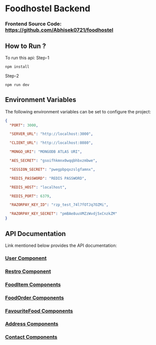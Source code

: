 # Foodhostel Backend

### Frontend Source Code: https://github.com/Abhisek0721/foodhostel

## How to Run ?

To run this api:
Step-1
```
npm install
```
Step-2
```
npm run dev
```

## Environment Variables

The following environment variables can be set to configure the project:

```json
{
  "PORT": 3000,

  "SERVER_URL": "http://localhost:3000",

  "CLIENT_URL": "http://localhost:8080",

  "MONGO_URI": "MONGODB ATLAS URI",

  "AES_SECRET": "gsoifhkmnx0wqqbhbxzmbwe",

  "SESSION_SECRET": "pwegpbpqxzslgfamnx",

  "REDIS_PASSWORD": "REDIS PASSWORD",

  "REDIS_HOST": "localhost",

  "REDIS_PORT": 6379,

  "RAZORPAY_KEY_ID": "rzp_test_74l7fOTJq7OZMi",

  "RAZORPAY_KEY_SECRET": "pmBAe8uuVMZzWvdj5xCnzkZM"
}
```

## API Documentation

Link mentioned below provides the API documentation:

### [User Component](https://documenter.getpostman.com/view/16254597/2s9YJc1NCw)

### [Restro Component](https://documenter.getpostman.com/view/16254597/2s9YJc1NHD)

### [FoodItem Components](https://documenter.getpostman.com/view/16254597/2s9YJc1NHF)

### [FoodOrder Components](https://documenter.getpostman.com/view/16254597/2s9YJc1NHH)

### [FavouriteFood Components](https://documenter.getpostman.com/view/16254597/2s9YJc1hgq)

### [Address Components](https://documenter.getpostman.com/view/16254597/2s9YJc1NHK)

### [Contact Components](https://documenter.getpostman.com/view/16254597/2s9YJc1NHM)
